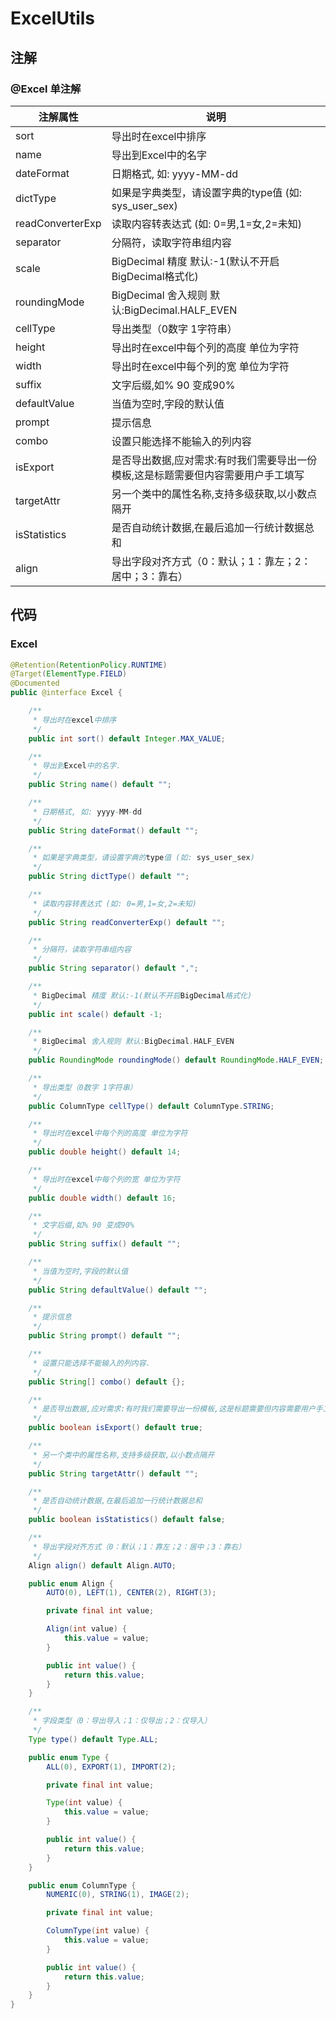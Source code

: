 # ExcelUtils

## 注解

### @Excel 单注解

| 注解属性         | 说明                                                         |
| ---------------- | ------------------------------------------------------------ |
| sort             | 导出时在excel中排序                                          |
| name             | 导出到Excel中的名字                                          |
| dateFormat       | 日期格式, 如: yyyy-MM-dd                                     |
| dictType         | 如果是字典类型，请设置字典的type值 (如: sys_user_sex)        |
| readConverterExp | 读取内容转表达式 (如: 0=男,1=女,2=未知)                      |
| separator        | 分隔符，读取字符串组内容                                     |
| scale            | BigDecimal 精度 默认:-1(默认不开启BigDecimal格式化)          |
| roundingMode     | BigDecimal 舍入规则 默认:BigDecimal.HALF_EVEN                |
| cellType         | 导出类型（0数字 1字符串）                                    |
| height           | 导出时在excel中每个列的高度 单位为字符                       |
| width            | 导出时在excel中每个列的宽 单位为字符                         |
| suffix           | 文字后缀,如% 90 变成90%                                      |
| defaultValue     | 当值为空时,字段的默认值                                      |
| prompt           | 提示信息                                                     |
| combo            | 设置只能选择不能输入的列内容                                 |
| isExport         | 是否导出数据,应对需求:有时我们需要导出一份模板,这是标题需要但内容需要用户手工填写 |
| targetAttr       | 另一个类中的属性名称,支持多级获取,以小数点隔开               |
| isStatistics     | 是否自动统计数据,在最后追加一行统计数据总和                  |
| align            | 导出字段对齐方式（0：默认；1：靠左；2：居中；3：靠右）       |

## 代码

### Excel

```java
@Retention(RetentionPolicy.RUNTIME)
@Target(ElementType.FIELD)
@Documented
public @interface Excel {

	/**
	 * 导出时在excel中排序
	 */
	public int sort() default Integer.MAX_VALUE;

	/**
	 * 导出到Excel中的名字.
	 */
	public String name() default "";

	/**
	 * 日期格式, 如: yyyy-MM-dd
	 */
	public String dateFormat() default "";

	/**
	 * 如果是字典类型，请设置字典的type值 (如: sys_user_sex)
	 */
	public String dictType() default "";

	/**
	 * 读取内容转表达式 (如: 0=男,1=女,2=未知)
	 */
	public String readConverterExp() default "";

	/**
	 * 分隔符，读取字符串组内容
	 */
	public String separator() default ",";

	/**
	 * BigDecimal 精度 默认:-1(默认不开启BigDecimal格式化)
	 */
	public int scale() default -1;

	/**
	 * BigDecimal 舍入规则 默认:BigDecimal.HALF_EVEN
	 */
	public RoundingMode roundingMode() default RoundingMode.HALF_EVEN;

	/**
	 * 导出类型（0数字 1字符串）
	 */
	public ColumnType cellType() default ColumnType.STRING;

	/**
	 * 导出时在excel中每个列的高度 单位为字符
	 */
	public double height() default 14;

	/**
	 * 导出时在excel中每个列的宽 单位为字符
	 */
	public double width() default 16;

	/**
	 * 文字后缀,如% 90 变成90%
	 */
	public String suffix() default "";

	/**
	 * 当值为空时,字段的默认值
	 */
	public String defaultValue() default "";

	/**
	 * 提示信息
	 */
	public String prompt() default "";

	/**
	 * 设置只能选择不能输入的列内容.
	 */
	public String[] combo() default {};

	/**
	 * 是否导出数据,应对需求:有时我们需要导出一份模板,这是标题需要但内容需要用户手工填写.
	 */
	public boolean isExport() default true;

	/**
	 * 另一个类中的属性名称,支持多级获取,以小数点隔开
	 */
	public String targetAttr() default "";

	/**
	 * 是否自动统计数据,在最后追加一行统计数据总和
	 */
	public boolean isStatistics() default false;

	/**
	 * 导出字段对齐方式（0：默认；1：靠左；2：居中；3：靠右）
	 */
	Align align() default Align.AUTO;

	public enum Align {
		AUTO(0), LEFT(1), CENTER(2), RIGHT(3);

		private final int value;

		Align(int value) {
			this.value = value;
		}

		public int value() {
			return this.value;
		}
	}

	/**
	 * 字段类型（0：导出导入；1：仅导出；2：仅导入）
	 */
	Type type() default Type.ALL;

	public enum Type {
		ALL(0), EXPORT(1), IMPORT(2);

		private final int value;

		Type(int value) {
			this.value = value;
		}

		public int value() {
			return this.value;
		}
	}

	public enum ColumnType {
		NUMERIC(0), STRING(1), IMAGE(2);

		private final int value;

		ColumnType(int value) {
			this.value = value;
		}

		public int value() {
			return this.value;
		}
	}
}
```

